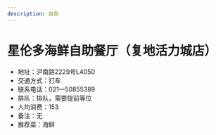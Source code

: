 ```yaml
---
description: 自助
---
```


# 星伦多海鲜自助餐厅（复地活力城店）

* 地址：沪南路2229号L4050
* 交通方式：打车
* 联系电话：021一50855389
* 排队：排队，需要提前等位
* 人均消费：153
* 备注：无
* 推荐菜：海鲜
